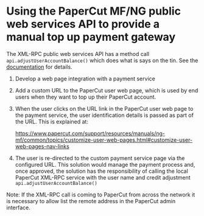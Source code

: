 # Using the PaperCut MF/NG public web services API to provide a manual top up payment gateway

The XML-RPC public web services API has a method call `api.adjustUserAccountBalance()` which does what is says on the tin. See the [documentation](http://www.papercut.com/products/ng/manual/apdx-tools-web-services.html) for details.


1. Develop a web page integration with a payment service
2. Add a custom URL to the PaperCut user web page, which is used by end users when they want to top up their PaperCut account.
3. When the user clicks on the URL link in the PaperCut user web page to the payment service, the user identification details is passed as part of the URL. This is explained at:

      https://www.papercut.com/support/resources/manuals/ng-mf/common/topics/customize-user-web-pages.html#customize-user-web-pages-nav-links

4. The user is re-directed to the custom payment service page via the configured URL. This solution would manage the payment process and, once approved, the solution has the responsibility of calling the local PaperCut XML-RPC service with the user name and credit adjustment `api.adjustUserAccountBalance()`


Note: If the XML-RPC call is coming to PaperCut from across the network it is necessary to allow list the remote address in
the PaperCut admin interface.

